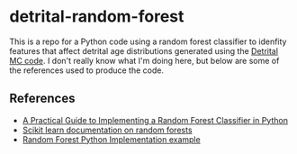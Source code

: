 # detrital-random-forest

This is a repo for a Python code using a random forest classifier to idenfity features that affect detrital age distributions generated using the [Detrital MC code](https://github.com/HUGG/Detrital-MC/). I don't really know what I'm doing here, but below are some of the references used to produce the code.

## References

- [A Practical Guide to Implementing a Random Forest Classifier in Python](https://towardsdatascience.com/a-practical-guide-to-implementing-a-random-forest-classifier-in-python-979988d8a263)
- [Scikit learn documentation on random forests](https://scikit-learn.org/stable/modules/ensemble.html#forest)
- [Random Forest Python Implementation example](https://hands-on.cloud/random-forest-python-example/)
